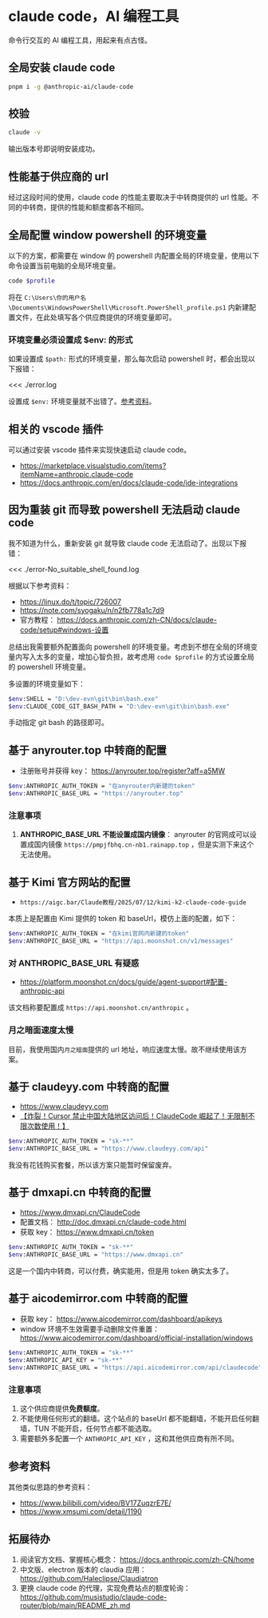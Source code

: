 # claude code，AI 编程工具

命令行交互的 AI 编程工具，用起来有点古怪。

## 全局安装 claude code

```bash
pnpm i -g @anthropic-ai/claude-code
```

## 校验

```bash
claude -v
```

输出版本号即说明安装成功。

## 性能基于供应商的 url

经过这段时间的使用，claude code 的性能主要取决于中转商提供的 url 性能。不同的中转商，提供的性能和额度都各不相同。

## 全局配置 window powershell 的环境变量

以下的方案，都需要在 window 的 powershell 内配置全局的环境变量，使用以下命令设置当前电脑的全局环境变量。

```bash
code $profile
```

将在 `C:\Users\你的用户名\Documents\WindowsPowerShell\Microsoft.PowerShell_profile.ps1` 内新建配置文件，在此处填写各个供应商提供的环境变量即可。

### 环境变量必须设置成 $env: 的形式

如果设置成 `$path:` 形式的环境变量，那么每次启动 powershell 时，都会出现以下报错：

<<< ./error.log

设置成 `$env:` 环境变量就不出错了。[参考资料](https://zhuanlan.zhihu.com/p/677577008)。

## 相关的 vscode 插件

可以通过安装 vscode 插件来实现快速启动 claude code。

- https://marketplace.visualstudio.com/items?itemName=anthropic.claude-code
- https://docs.anthropic.com/en/docs/claude-code/ide-integrations

## 因为重装 git 而导致 powershell 无法启动 claude code

我不知道为什么，重新安装 git 就导致 claude code 无法启动了。出现以下报错：

<<< ./error-No_suitable_shell_found.log

根据以下参考资料：

- https://linux.do/t/topic/726007
- https://note.com/syogaku/n/n2fb778a1c7d9
- 官方教程： https://docs.anthropic.com/zh-CN/docs/claude-code/setup#windows-设置

总结出我需要额外配置面向 powershell 的环境变量。考虑到不想在全局的环境变量内写入太多的变量，增加心智负担，故考虑用 `code $profile` 的方式设置全局的 powershell 环境变量。

多设置的环境变量如下：

```bash
$env:SHELL = "D:\dev-evn\git\bin\bash.exe"
$env:CLAUDE_CODE_GIT_BASH_PATH = "D:\dev-evn\git\bin\bash.exe"
```

手动指定 git bash 的路径即可。

## 基于 anyrouter.top 中转商的配置

- 注册账号并获得 key： https://anyrouter.top/register?aff=a5MW

```bash
$env:ANTHROPIC_AUTH_TOKEN = "在anyrouter内新建的token"
$env:ANTHROPIC_BASE_URL = "https://anyrouter.top"
```

### 注意事项

1. **ANTHROPIC_BASE_URL 不能设置成国内镜像**： anyrouter 的官网成可以设置成国内镜像 `https://pmpjfbhq.cn-nb1.rainapp.top` ，但是实测下来这个无法使用。

## 基于 Kimi 官方网站的配置

- `https://aigc.bar/Claude教程/2025/07/12/kimi-k2-claude-code-guide`

本质上是配置由 Kimi 提供的 token 和 baseUrl，模仿上面的配置，如下：

```bash
$env:ANTHROPIC_AUTH_TOKEN = "在kimi官网内新建的token"
$env:ANTHROPIC_BASE_URL = "https://api.moonshot.cn/v1/messages"
```

### 对 ANTHROPIC_BASE_URL 有疑惑

- https://platform.moonshot.cn/docs/guide/agent-support#配置-anthropic-api

该文档称要配置成 `https://api.moonshot.cn/anthropic` 。

### 月之暗面速度太慢

目前，我使用国内`月之暗面`提供的 url 地址，响应速度太慢。故不继续使用该方案。

## 基于 claudeyy.com 中转商的配置

- https://www.claudeyy.com
- [【炸裂！Cursor 禁止中国大陆地区访问后！ClaudeCode 崛起了！无限制不限次数使用！】](https://www.bilibili.com/video/BV12NhpzTEY9/)

```bash
$env:ANTHROPIC_AUTH_TOKEN = "sk-**"
$env:ANTHROPIC_BASE_URL = "https://www.claudeyy.com/api"
```

我没有花钱购买套餐，所以该方案只能暂时保留废弃。

## 基于 dmxapi.cn 中转商的配置

- https://www.dmxapi.cn/ClaudeCode
- 配置文档： http://doc.dmxapi.cn/claude-code.html
- 获取 key： https://www.dmxapi.cn/token

```bash
$env:ANTHROPIC_AUTH_TOKEN = "sk-**"
$env:ANTHROPIC_BASE_URL = "https://www.dmxapi.cn"
```

这是一个国内中转商，可以付费，确实能用，但是用 token 确实太多了。

## 基于 aicodemirror.com 中转商的配置

- 获取 key： https://www.aicodemirror.com/dashboard/apikeys
- window 环境不生效需要手动删除文件重置： https://www.aicodemirror.com/dashboard/official-installation/windows

```bash
$env:ANTHROPIC_AUTH_TOKEN = "sk-**"
$env:ANTHROPIC_API_KEY = "sk-**"
$env:ANTHROPIC_BASE_URL = "https://api.aicodemirror.com/api/claudecode"
```

### 注意事项

1. 这个供应商提供**免费额度**。
2. 不能使用任何形式的翻墙。这个站点的 baseUrl 都不能翻墙，不能开启任何翻墙，TUN 不能开启，任何节点都不能选取。
3. 需要额外多配置一个 `ANTHROPIC_API_KEY` ，这和其他供应商有所不同。

## 参考资料

其他类似思路的参考资料：

- https://www.bilibili.com/video/BV17ZuqzrE7E/
- https://www.xmsumi.com/detail/1190

## 拓展待办

1. 阅读官方文档、掌握核心概念： https://docs.anthropic.com/zh-CN/home
2. 中文版、electron 版本的 claudia 应用： https://github.com/Haleclipse/Claudiatron
3. 更换 claude code 的代理，实现免费站点的额度轮询： https://github.com/musistudio/claude-code-router/blob/main/README_zh.md
